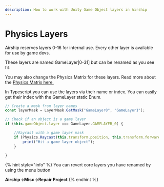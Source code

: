 ```yaml
---
description: How to work with Unity Game Object layers in Airship
---
```


# Physics Layers

Airship reserves layers 0-16 for internal use. Every other layer is available for use by game devs.

These layers are named GameLayer\[0-31] but can be renamed as you see fit.&#x20;

You may also change the Physics Matrix for these layers. Read more about the  [Physics Matrix here.](https://docs.unity3d.com/Manual/LayerBasedCollision.html)

In Typescript you can use the layers via their name or index.  You can easily get their index with the GameLayer static Enum.

```typescript
// Create a mask from layer names
const layerMask = LayerMask.GetMask("GameLayer0", "GameLayer1");

// Check if an object is a game layer
if (this.gameObject.layer === GameLayer.GAMELAYER_0) {

	//Raycast with a game layer mask
	if (Physics.Raycast(this.transform.position, this.transform.forward, 10, layerMask)) {
		print("Hit a game layer object");
	}
	
}
```

{% hint style="info" %}
You can revert core layers you have renamed by using the menu button&#x20;

**Airship->Misc->Repair Project**&#x20;
{% endhint %}

